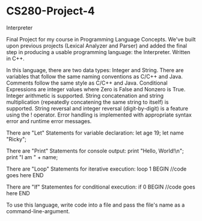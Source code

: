 # CS280-Project-4
Interpreter

Final Project for my course in Programming Language Concepts. We've built upon previous projects (Lexical Analyzer and Parser)
and added the final step in producing a usable programming language: the Interpreter. Written in C++.

In this language, there are two data types: Integer and String.
There are variables that follow the same naming conventions as C/C++ and Java.
Comments follow the same style as C/C++ and Java.
Conditional Expressions are integer values where Zero is False and Nonzero is True.
Integer arithmetic is supported.
String concatenation and string multiplication (repeatedly concatening the same string to itself) is supported.
String reversal and integer reversal (digit-by-digit) is a feature using the ! operator.
Error handling is implemented with appropriate syntax error and runtime error messages.

There are "Let" Statements for variable declaration:
  let age 19;
  let name "Ricky";
  
There are "Print" Statements for console output:
  print "Hello, World!\n";
  print "I am " + name;

There are "Loop" Statements for iterative execution:
  loop 1 BEGIN
    //code goes here
  END
  
There are "If" Statementes for conditional execution:
  if 0 BEGIN
    //code goes here
  END
  
  
To use this language, write code into a file and pass the file's name as a command-line-argument.

